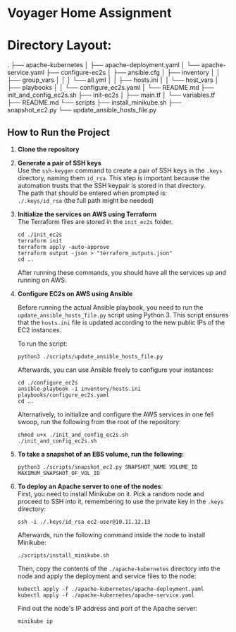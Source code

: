 # Voyager Home Assignment

# Directory Layout:
. ├── apache-kubernetes │ ├── apache-deployment.yaml │ └── apache-service.yaml ├── configure-ec2s │ ├── ansible.cfg │ ├── inventory │ │ ├── group_vars │ │ │ └── all.yml │ │ ├── hosts.ini │ │ └── host_vars │ ├── playbooks │ │ └── configure_ec2s.yaml │ └── README.md ├── init_and_config_ec2s.sh ├── init-ec2s │ ├── main.tf │ └── variables.tf ├── README.md └── scripts ├── install_minikube.sh ├── snapshot_ec2.py └── update_ansible_hosts_file.py
    

## How to Run the Project

1. **Clone the repository**

2. **Generate a pair of SSH keys**  
   Use the `ssh-keygen` command to create a pair of SSH keys in the `.keys` directory, naming them `id_rsa`. This step is important because the automation trusts that the SSH keypair is stored in that directory.  
   The path that should be entered when prompted is:  
   `./.keys/id_rsa` (the full path might be needed)

3. **Initialize the services on AWS using Terraform**  
   The Terraform files are stored in the `init_ec2s` folder.

   `cd ./init_ec2s`  
   `terraform init`  
   `terraform apply -auto-approve`  
   `terraform output -json > "terraform_outputs.json"`  
   `cd ..`

   After running these commands, you should have all the services up and running on AWS.

4. **Configure EC2s on AWS using Ansible**  

   Before running the actual Ansible playbook, you need to run the `update_ansible_hosts_file.py` script using Python 3. This script ensures that the `hosts.ini` file is updated according to the new public IPs of the EC2 instances.

   To run the script:

   `python3 ./scripts/update_ansible_hosts_file.py`

   Afterwards, you can use Ansible freely to configure your instances:

   `cd ./configure_ec2s`  
   `ansible-playbook -i inventory/hosts.ini playbooks/configure_ec2s.yaml`  
   `cd ..`

   Alternatively, to initialize and configure the AWS services in one fell swoop, run the following from the root of the repository:

   `chmod u+x ./init_and_config_ec2s.sh`  
   `./init_and_config_ec2s.sh`

5. **To take a snapshot of an EBS volume, run the following:**

   `python3 ./scripts/snapshot_ec2.py SNAPSHOT_NAME VOLUME_ID MAXIMUM_SNAPSHOT_OF_VOL_ID`

6. **To deploy an Apache server to one of the nodes**:  
   First, you need to install Minikube on it. Pick a random node and proceed to SSH into it, remembering to use the private key in the `.keys` directory:

   `ssh -i ./.keys/id_rsa ec2-user@10.11.12.13`

   Afterwards, run the following command inside the node to install Minikube:

   `./scripts/install_minikube.sh`

   Then, copy the contents of the `./apache-kubernetes` directory into the node and apply the deployment and service files to the node:

   `kubectl apply -f ./apache-kubernetes/apache-deployment.yaml`  
   `kubectl apply -f ./apache-kubernetes/apache-service.yaml`

   Find out the node's IP address and port of the Apache server:

   `minikube ip`
